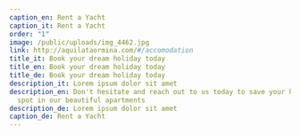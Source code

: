 ```yaml
---
caption_en: Rent a Yacht
caption_it: Rent a Yacht
order: "1"
image: /public/uploads/img_4462.jpg
link: http://aquilataormina.com/#/accomodation
title_it: Book your dream holiday today
title_en: Book your dream holiday today
title_de: Book your dream holiday today
description_it: Lorem ipsum dolor sit amet
description_en: Don't hesitate and reach out to us today to save your holiday
  spot in our beautiful apartments
description_de: Lorem ipsum dolor sit amet
caption_de: Rent a Yacht
---
```

